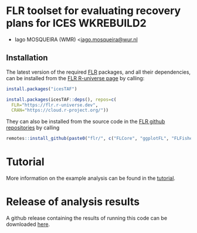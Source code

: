 
# FLR toolset for evaluating recovery plans for ICES WKREBUILD2

- Iago MOSQUEIRA (WMR) <iago.mosqueira@wur.nl

## Installation

The latest version of the required [FLR](https:://flr-project.org) packages, and all their dependencies, can be installed from the [FLR R-universe page](https://flr.r-universe.dev) by calling:

```r
install.packages("icesTAF")

install.packages(icesTAF::deps(), repos=c(
  FLR="https://flr.r-universe.dev",
  CRAN="https://cloud.r-project.org/"))
```

They can also be installed from the source code in the [FLR github repositories](https://github.com/flr) by calling

```r
remotes::install_github(paste0("flr/", c("FLCore", "ggplotFL", "FLFishery", "FLasher", "FLSRTMB", "mse", "mseviz")))
```

# Tutorial

More information on the example analysis can be found in the [tutorial](https://htmlpreview.github.io/?https://github.com/ices-tools-prod/WKREBUILD_toolset/blob/main/tutorial.html).

# Release of analysis results

A github release containing the results of running this code can be downloaded [here](https://github.com/ices-tools-prod/WKREBUILD_toolset/releases/tag/results_20231106).
